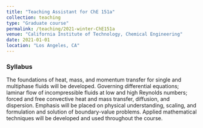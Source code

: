 ```yaml
---
title: "Teaching Assistant for ChE 151a"
collection: teaching
type: "Graduate course"
permalink: /teaching/2021-winter-ChE151a
venue: "California Institute of Technology, Chemical Engineering"
date: 2021-01-01
location: "Los Angeles, CA"
---
```



### Syllabus

The foundations of heat, mass, and momentum transfer for single and multiphase fluids will be developed.
Governing differential equations; laminar flow of incompressible fluids at low and high Reynolds numbers; forced and free convective heat and mass transfer, diffusion, and dispersion.
Emphasis will be placed on physical understanding, scaling, and formulation and solution of boundary-value problems.
Applied mathematical techniques will be developed and used throughout the course.
